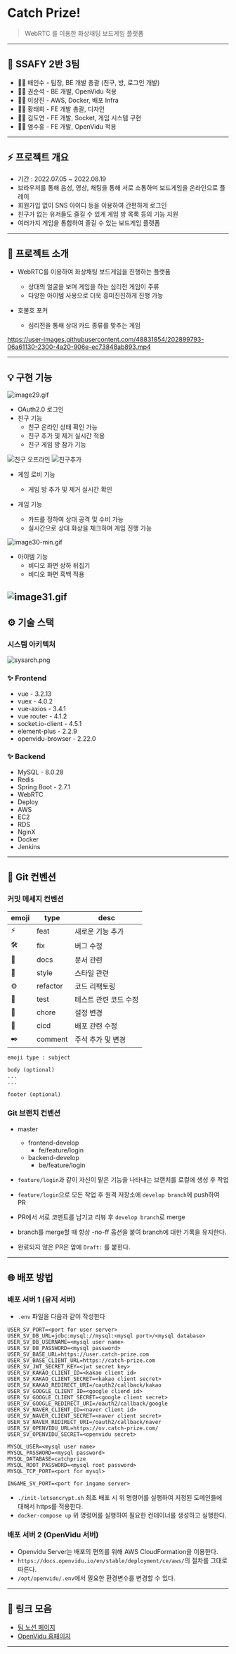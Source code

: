 # Catch Prize!

> WebRTC 를 이용한 화상채팅 보드게임 플랫폼
> 

---

## 🙉 SSAFY 2반 3팀

- 👨‍💻 배인수 - 팀장, BE 개발 총괄 (친구, 방, 로그인 개발)
- 👨‍💻 권순석 - BE 개발, OpenVidu 적용
- 👨‍💻 이상진 - AWS, Docker, 배포 Infra
- 👨‍💻 황태희 - FE 개발 총괄, 디자인
- 👨‍💻 김도연 - FE 개발, Socket, 게임 시스템 구현
- 👨‍💻 염수홍 - FE 개발, OpenVidu 적용

---

## ⚡ 프로젝트 개요

- 기간 : 2022.07.05 ~ 2022.08.19
- 브라우저를 통해 음성, 영상, 채팅을 통해 서로 소통하며 보드게임을 온라인으로 플레이
- 회원가입 없이 SNS 아이디 등을 이용하여 간편하게 로그인
- 친구가 없는 유저들도 즐길 수 있게 게임 방 목록 등의 기능 지원
- 여러가지 게임을 통합하여 즐길 수 있는 보드게임 플랫폼

---

## 🔎 프로젝트 소개

- WebRTC를 이용하여 화상채팅 보드게임을 진행하는 플랫폼
    - 상대의 얼굴을 보며 게임을 하는 심리전 게임이 주류
    - 다양한 아이템 사용으로 더욱 흥미진진하게 진행 가능

- 호불호 포커
    - 심리전을 통해 상대 카드 종류를 맞추는 게임



https://user-images.githubusercontent.com/48831854/202899793-06a61130-2300-4a20-906e-ec73848ab893.mp4



---

## 💡 구현 기능

![image29.gif](https://s3.us-west-2.amazonaws.com/secure.notion-static.com/6e94efe9-68e7-42c7-95ee-cb2b618b716f/image29.gif?X-Amz-Algorithm=AWS4-HMAC-SHA256&X-Amz-Content-Sha256=UNSIGNED-PAYLOAD&X-Amz-Credential=AKIAT73L2G45EIPT3X45%2F20221120%2Fus-west-2%2Fs3%2Faws4_request&X-Amz-Date=20221120T111537Z&X-Amz-Expires=86400&X-Amz-Signature=f54aeaec79e22b88e61e2fc3d389d0c23b9c0c60c37703b27f27ddaee9cf128b&X-Amz-SignedHeaders=host&x-id=GetObject)

- OAuth2.0 로그인
- 친구 기능
    - 친구 온라인 상태 확인 가능
    - 친구 추가 및 제거 실시간 적용
    - 친구 게임 방 참가 기능

![친구 오프라인](https://user-images.githubusercontent.com/97645988/195661806-e9642ad8-bd4a-4898-95e0-32e2930fb794.gif)
![친구추가](https://user-images.githubusercontent.com/97645988/195661818-2305a949-fbe8-4f25-8e8a-6f8b224ba17b.gif)

- 게임 로비 기능
    - 게임 방 추가 및 제거 실시간 확인



- 게임 기능
    - 카드를 정하여 상대 공격 및 수비 가능
    - 실시간으로 상대 화상을 체크하며 게임 진행 가능

![image30-min.gif](https://s3.us-west-2.amazonaws.com/secure.notion-static.com/f392dde0-928b-4016-a182-ca00dc9f7a85/image30-min.gif?X-Amz-Algorithm=AWS4-HMAC-SHA256&X-Amz-Content-Sha256=UNSIGNED-PAYLOAD&X-Amz-Credential=AKIAT73L2G45EIPT3X45%2F20221120%2Fus-west-2%2Fs3%2Faws4_request&X-Amz-Date=20221120T111537Z&X-Amz-Expires=86400&X-Amz-Signature=76a95989c477d23b8c60917ef6db2802c8b4507e46739ce8762b41d9dadf8491&X-Amz-SignedHeaders=host&x-id=GetObject)

- 아이템 기능
    - 비디오 화면 상하 뒤집기
    - 비디오 화면 흑백 적용

![image31.gif](https://s3.us-west-2.amazonaws.com/secure.notion-static.com/08a0e157-99f5-4ae6-bcf8-f699733acdbb/image31.gif?X-Amz-Algorithm=AWS4-HMAC-SHA256&X-Amz-Content-Sha256=UNSIGNED-PAYLOAD&X-Amz-Credential=AKIAT73L2G45EIPT3X45%2F20221120%2Fus-west-2%2Fs3%2Faws4_request&X-Amz-Date=20221120T111734Z&X-Amz-Expires=86400&X-Amz-Signature=a9afbe02867c071c0f6b19ab90dec9efde034379217dfa46d2d1eb3fdaca69d3&X-Amz-SignedHeaders=host&response-content-disposition=filename%3D%22image31.gif%22&x-id=GetObject)
---

## ⚙️ 기술 스택

### 시스템 아키텍처

![sysarch.png](https://s3.us-west-2.amazonaws.com/secure.notion-static.com/a99a92a0-6586-4190-9391-d80dc0ccd0e2/Untitled.png?X-Amz-Algorithm=AWS4-HMAC-SHA256&X-Amz-Content-Sha256=UNSIGNED-PAYLOAD&X-Amz-Credential=AKIAT73L2G45EIPT3X45%2F20221120%2Fus-west-2%2Fs3%2Faws4_request&X-Amz-Date=20221120T111905Z&X-Amz-Expires=86400&X-Amz-Signature=9c15c01281f3deeb2030cc838f5edea9a5b93511c660397b5a4d6966d8d1dcc7&X-Amz-SignedHeaders=host&response-content-disposition=filename%3D%22Untitled.png%22&x-id=GetObject)

### ✨ **Frontend**

- vue - 3.2.13
- vuex - 4.0.2
- vue-axios - 3.4.1
- vue router - 4.1.2
- socket.io-client - 4.5.1
- element-plus - 2.2.9
- openvidu-browser - 2.22.0

### ✨ **Backend**

- MySQL - 8.0.28
- Redis
- Spring Boot - 2.7.1
- WebRTC
- Deploy
- AWS
- EC2
- RDS
- NginX
- Docker
- Jenkins

---

## 🌵 Git 컨벤션

### 커밋 메세지 컨벤션

| emoji | type | desc |
| --- | --- | --- |
| ⚡ | feat | 새로운 기능 추가 |
| 🛠️ | fix | 버그 수정 |
| 📝 | docs | 문서 관련 |
| 🎨 | style | 스타일 관련 |
| ⚙️ | refactor | 코드 리팩토링 |
| 🚗 | test | 테스트 관련 코드 수정 |
| 🌵 | chore | 설정 변경 |
| 🐋 | cicd | 배포 관련 수정 |
| ✒️ | comment | 주석 추가 및 변경 |

```markup
emoji type : subject

body (optional)
...
...

footer (optional)
```

### Git 브랜치 컨벤션

- master
    - frontend-develop
        - fe/feature/login
    - backend-develop
        - be/feature/login

- `feature/login`과 같이 자신이 맡은 기능을 나타내는 브랜치를 로컬에 생성 후 작업
- `feature/login`으로 모든 작업 후 원격 저장소에 `develop branch`에 push하여 PR
- PR에서 서로 코멘트를 남기고 리뷰 후 `develop branch`로 merge
- branch를 merge할 때 항상 -no-ff 옵션을 붙여 branch에 대한 기록을 유지한다.
- 완료되지 않은 PR은 앞에 `Draft:` 를 붙힌다.

---

## 🌐 배포 방법

### 배포 서버 1 (유저 서버)

- `.env` 파일을 다음과 같이 작성한다

```markup
USER_SV_PORT=<port for user server>
USER_SV_DB_URL=jdbc:mysql://mysql:<mysql port>/<mysql database>
USER_SV_DB_USERNAME=<mysql user name>
USER_SV_DB_PASSWORD=<mysql password>
USER_SV_BASE_URL=https://user.catch-prize.com
USER_SV_BASE_CLIENT_URL=https://catch-prize.com
USER_SV_JWT_SECRET_KEY=<jwt secret key>
USER_SV_KAKAO_CLIENT_ID=<kakao client id>
USER_SV_KAKAO_CLIENT_SECRET=<kakao client secret>
USER_SV_KAKAO_REDIRECT_URI=/oauth2/callback/kakao
USER_SV_GOOGLE_CLIENT_ID=<google cliend id>
USER_SV_GOOGLE_CLIENT_SECRET=<google client secret>
USER_SV_GOOGLE_REDIRECT_URI=/oauth2/callback/google
USER_SV_NAVER_CLIENT_ID=<naver client id>
USER_SV_NAVER_CLIENT_SECRET=<naver client secret>
USER_SV_NAVER_REDIRECT_URI=/oauth2/callback/naver
USER_SV_OPENVIDU_URL=https://ov.catch-prize.com/
USER_SV_OPENVIDU_SECRET=<openvidu secret>

MYSQL_USER=<mysql user name>
MYSQL_PASSWORD=<mysql password>
MYSQL_DATABASE=catchprize
MYSQL_ROOT_PASSWORD=<mysql root password>
MYSQL_TCP_PORT=<port for mysql>

INGAME_SV_PORT=<port for ingame server>
```

- `./init-letsencrypt.sh` 최초 배포 시 위 명령어를 실행하여 지정된 도메인들에 대해서 https를 적용한다.
- `docker-compose up` 위 명령어를 실행하여 필요한 컨테이너를 생성하고 실행한다.

### 배포 서버 2 (OpenVidu 서버)

- Openvidu Server는 배포의 편의를 위해 AWS CloudFormation을 이용한다.
- `https://docs.openvidu.io/en/stable/deployment/ce/aws/`의 절차를 그대로 따른다.
- `/opt/openvidu/.env`에서 필요한 환경변수를 변경할 수 있다.

---

## 🔗 링크 모음

- [팀 노션 페이지](https://www.notion.so/3ffec97331794949820351b077cb72a2)
- [OpenVidu 홈페이지](https://openvidu.io/)

---
